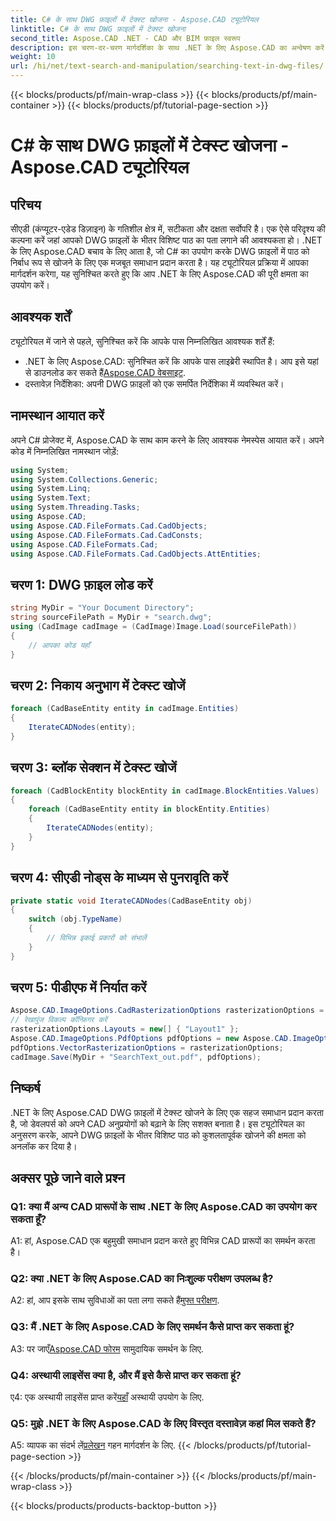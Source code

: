 ```yaml
---
title: C# के साथ DWG फ़ाइलों में टेक्स्ट खोजना - Aspose.CAD ट्यूटोरियल
linktitle: C# के साथ DWG फ़ाइलों में टेक्स्ट खोजना
second_title: Aspose.CAD .NET - CAD और BIM फ़ाइल स्वरूप
description: इस चरण-दर-चरण मार्गदर्शिका के साथ .NET के लिए Aspose.CAD का अन्वेषण करें और DWG फ़ाइलों में टेक्स्ट खोज में महारत हासिल करें। आज ही अपने CAD अनुप्रयोगों को बढ़ावा दें!
weight: 10
url: /hi/net/text-search-and-manipulation/searching-text-in-dwg-files/
---
```


{{< blocks/products/pf/main-wrap-class >}}
{{< blocks/products/pf/main-container >}}
{{< blocks/products/pf/tutorial-page-section >}}

# C# के साथ DWG फ़ाइलों में टेक्स्ट खोजना - Aspose.CAD ट्यूटोरियल

## परिचय

सीएडी (कंप्यूटर-एडेड डिज़ाइन) के गतिशील क्षेत्र में, सटीकता और दक्षता सर्वोपरि है। एक ऐसे परिदृश्य की कल्पना करें जहां आपको DWG फ़ाइलों के भीतर विशिष्ट पाठ का पता लगाने की आवश्यकता हो। .NET के लिए Aspose.CAD बचाव के लिए आता है, जो C# का उपयोग करके DWG फ़ाइलों में पाठ को निर्बाध रूप से खोजने के लिए एक मजबूत समाधान प्रदान करता है। यह ट्यूटोरियल प्रक्रिया में आपका मार्गदर्शन करेगा, यह सुनिश्चित करते हुए कि आप .NET के लिए Aspose.CAD की पूरी क्षमता का उपयोग करें।

## आवश्यक शर्तें

ट्यूटोरियल में जाने से पहले, सुनिश्चित करें कि आपके पास निम्नलिखित आवश्यक शर्तें हैं:
-  .NET के लिए Aspose.CAD: सुनिश्चित करें कि आपके पास लाइब्रेरी स्थापित है। आप इसे यहां से डाउनलोड कर सकते हैं[Aspose.CAD वेबसाइट](https://releases.aspose.com/cad/net/).
- दस्तावेज़ निर्देशिका: अपनी DWG फ़ाइलों को एक समर्पित निर्देशिका में व्यवस्थित करें।

## नामस्थान आयात करें

अपने C# प्रोजेक्ट में, Aspose.CAD के साथ काम करने के लिए आवश्यक नेमस्पेस आयात करें। अपने कोड में निम्नलिखित नामस्थान जोड़ें:

```csharp
using System;
using System.Collections.Generic;
using System.Linq;
using System.Text;
using System.Threading.Tasks;
using Aspose.CAD;
using Aspose.CAD.FileFormats.Cad.CadObjects;
using Aspose.CAD.FileFormats.Cad.CadConsts;
using Aspose.CAD.FileFormats.Cad;
using Aspose.CAD.FileFormats.Cad.CadObjects.AttEntities;
```

## चरण 1: DWG फ़ाइल लोड करें

```csharp
string MyDir = "Your Document Directory";
string sourceFilePath = MyDir + "search.dwg";
using (CadImage cadImage = (CadImage)Image.Load(sourceFilePath))
{
    // आपका कोड यहाँ
}
```

## चरण 2: निकाय अनुभाग में टेक्स्ट खोजें

```csharp
foreach (CadBaseEntity entity in cadImage.Entities)
{
    IterateCADNodes(entity);
}
```

## चरण 3: ब्लॉक सेक्शन में टेक्स्ट खोजें

```csharp
foreach (CadBlockEntity blockEntity in cadImage.BlockEntities.Values)
{
    foreach (CadBaseEntity entity in blockEntity.Entities)
    {
        IterateCADNodes(entity);
    }
}
```

## चरण 4: सीएडी नोड्स के माध्यम से पुनरावृति करें

```csharp
private static void IterateCADNodes(CadBaseEntity obj)
{
    switch (obj.TypeName)
    {
        // विभिन्न इकाई प्रकारों को संभालें
    }
}
```

## चरण 5: पीडीएफ में निर्यात करें

```csharp
Aspose.CAD.ImageOptions.CadRasterizationOptions rasterizationOptions = new Aspose.CAD.ImageOptions.CadRasterizationOptions();
// रेखापुंज विकल्प कॉन्फ़िगर करें
rasterizationOptions.Layouts = new[] { "Layout1" };
Aspose.CAD.ImageOptions.PdfOptions pdfOptions = new Aspose.CAD.ImageOptions.PdfOptions();
pdfOptions.VectorRasterizationOptions = rasterizationOptions;
cadImage.Save(MyDir + "SearchText_out.pdf", pdfOptions);
```

## निष्कर्ष

.NET के लिए Aspose.CAD DWG फ़ाइलों में टेक्स्ट खोजने के लिए एक सहज समाधान प्रदान करता है, जो डेवलपर्स को अपने CAD अनुप्रयोगों को बढ़ाने के लिए सशक्त बनाता है। इस ट्यूटोरियल का अनुसरण करके, आपने DWG फ़ाइलों के भीतर विशिष्ट पाठ को कुशलतापूर्वक खोजने की क्षमता को अनलॉक कर दिया है।

## अक्सर पूछे जाने वाले प्रश्न

### Q1: क्या मैं अन्य CAD प्रारूपों के साथ .NET के लिए Aspose.CAD का उपयोग कर सकता हूँ?

A1: हां, Aspose.CAD एक बहुमुखी समाधान प्रदान करते हुए विभिन्न CAD प्रारूपों का समर्थन करता है।

### Q2: क्या .NET के लिए Aspose.CAD का निःशुल्क परीक्षण उपलब्ध है?

 A2: हां, आप इसके साथ सुविधाओं का पता लगा सकते हैं[मुफ्त परीक्षण](https://releases.aspose.com/).

### Q3: मैं .NET के लिए Aspose.CAD के लिए समर्थन कैसे प्राप्त कर सकता हूं?

 A3: पर जाएँ[Aspose.CAD फोरम](https://forum.aspose.com/c/cad/19) सामुदायिक समर्थन के लिए.

### Q4: अस्थायी लाइसेंस क्या है, और मैं इसे कैसे प्राप्त कर सकता हूं?

 ए4: एक अस्थायी लाइसेंस प्राप्त करें[यहाँ](https://purchase.aspose.com/temporary-license/) अस्थायी उपयोग के लिए.

### Q5: मुझे .NET के लिए Aspose.CAD के लिए विस्तृत दस्तावेज़ कहां मिल सकते हैं?

 A5: व्यापक का संदर्भ लें[प्रलेखन](https://reference.aspose.com/cad/net/) गहन मार्गदर्शन के लिए.
{{< /blocks/products/pf/tutorial-page-section >}}

{{< /blocks/products/pf/main-container >}}
{{< /blocks/products/pf/main-wrap-class >}}

{{< blocks/products/products-backtop-button >}}

